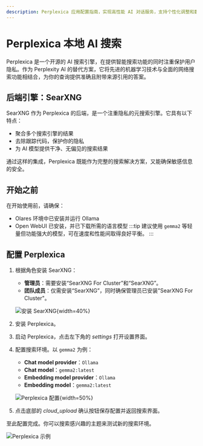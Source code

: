 ```yaml
---
description: Perplexica 应用配置指南，实现高性能 AI 对话服务，支持个性化调整和数据隐私保护。
---
```

# Perplexica 本地 AI 搜索

Perplexica 是一个开源的 AI 搜索引擎，在提供智能搜索功能的同时注重保护用户隐私。作为 Perplexity AI 的替代方案，它将先进的机器学习技术与全面的网络搜索功能相结合，为你的查询提供准确且附带来源引用的答案。

## 后端引擎：SearXNG
SearXNG 作为 Perplexica 的后端，是一个注重隐私的元搜索引擎。它具有以下特点：
* 聚合多个搜索引擎的结果
* 去除跟踪代码，保护你的隐私
* 为 AI 模型提供干净、无偏见的搜索结果

通过这样的集成，Perplexica 既能作为完整的搜索解决方案，又能确保敏感信息的安全。

## 开始之前
在开始使用前，请确保：
- Olares 环境中已安装并运行 Ollama
- Open WebUI 已安装，并已下载所需的语言模型
  :::tip
  建议使用 `gemma2` 等轻量但功能强大的模型，可在速度和性能间取得良好平衡。
  :::

## 配置 Perplexica
1. 根据角色安装 SearXNG：
    - **管理员**：需要安装“SearXNG For Cluster”和“SearXNG”。
    - **团队成员**：仅需安装“SearXNG”，同时确保管理员已安装"SearXNG For Cluster"。

   ![安装 SearXNG](/images/manual/use-cases/install-searxng.png){width=40%}

2. 安装 Perplexica。
3. 启动 Perplexica，点击左下角的 <i class="material-symbols-outlined">settings</i> 打开设置界面。
4. 配置搜索环境。以 `gemma2` 为例：
    - **Chat model provider**：`Ollama`
    - **Chat model**：`gemma2:latest`
    - **Embedding model provider**：`Ollama`
    - **Embedding model**：`gemma2:latest`

    ![Perplexica 配置](/images/manual/use-cases/perplexica-configurations.png#bordered){width=50%}
5. 点击底部的 <i class="material-symbols-outlined">cloud_upload</i> 确认按钮保存配置并返回搜索界面。

至此配置完成。你可以搜索感兴趣的主题来测试新的搜索环境。

![Perplexica 示例](/images/manual/use-cases/perplexica-example-question.png#bordered)
